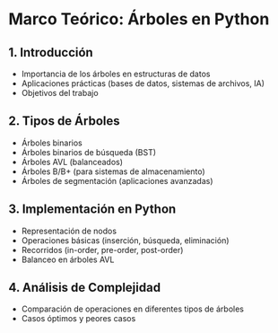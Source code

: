 # Marco Teórico: Árboles en Python

## 1. Introducción

- Importancia de los árboles en estructuras de datos
- Aplicaciones prácticas (bases de datos, sistemas de archivos, IA)
- Objetivos del trabajo

## 2. Tipos de Árboles

- Árboles binarios
- Árboles binarios de búsqueda (BST)
- Árboles AVL (balanceados)
- Árboles B/B+ (para sistemas de almacenamiento)
- Árboles de segmentación (aplicaciones avanzadas)

## 3. Implementación en Python

- Representación de nodos
- Operaciones básicas (inserción, búsqueda, eliminación)
- Recorridos (in-order, pre-order, post-order)
- Balanceo en árboles AVL

## 4. Análisis de Complejidad

- Comparación de operaciones en diferentes tipos de árboles
- Casos óptimos y peores casos
